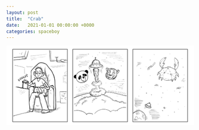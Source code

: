 ```yaml
---
layout: post
title:  "Crab"
date:   2021-01-01 00:00:00 +0000
categories: spaceboy
---
```


[![Crab](spaceboy/48%20-%20crab.png)](spaceboy/48%20-%20crab.png)

